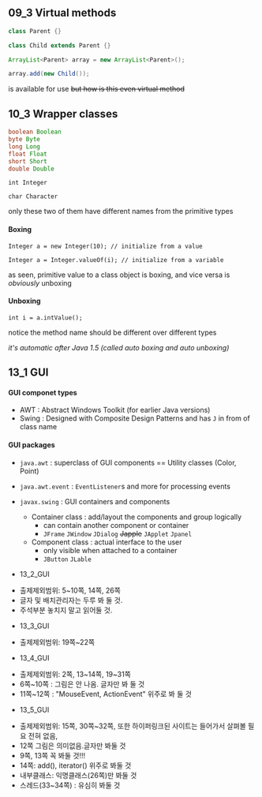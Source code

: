 ## 09_3 Virtual methods

```java
class Parent {}

class Child extends Parent {}
```

```java
ArrayList<Parent> array = new ArrayList<Parent>();

array.add(new Child());
```

is available for use ~~but how is this even virtual method~~

## 10_3 Wrapper classes

```java
boolean Boolean
byte Byte
long Long
float Float
short Short
double Double
```

`int Integer`

`char Character`

only these two of them have different names from the primitive types

#### Boxing

`Integer a = new Integer(10); // initialize from a value`

`Integer a = Integer.valueOf(i); // initialize from a variable`

as seen, primitive value to a class object is boxing, and vice versa is *obviously* unboxing

#### Unboxing

`int i = a.intValue();`

notice the method name should be different over different types

*it's automatic after Java 1.5 (called auto boxing and auto unboxing)*

## 13_1 GUI

#### GUI componet types

- AWT : Abstract Windows Toolkit (for earlier Java versions)
- Swing : Designed with Composite Design Patterns and has `J` in from of class name

#### GUI packages

- `java.awt` : superclass of GUI components == Utility classes (Color, Point)
- `java.awt.event` : `EventListener`s and more for processing events
- `javax.swing` : GUI containers and components

  - Container class : add/layout the components and group logically
    - can contain another component or container
    - `JFrame` `JWindow` `JDialog` ~~Japple~~ `JApplet` `Jpanel`
  - Component class : actual interface to the user
    - only visible when attached to a container
    - `JButton` `JLable`

* 13_2_GUI
- 출제제외범위: 5~10쪽, 14쪽, 26쪽
- 글자 및 배치관리자는 두루 봐 둘 것. 
- 주석부분 놓치지 말고 읽어둘 것.
* 13_3_GUI
- 출제제외범위: 19쪽~22쪽
* 13_4_GUI
- 출제제외범위: 2쪽, 13~14쪽, 19~31쪽
- 6쪽~10쪽 : 그림은 안 나옴. 글자만 봐 둘 것
- 11쪽~12쪽 : "MouseEvent, ActionEvent" 위주로 봐 둘 것
* 13_5_GUI
- 출제제외범위: 15쪽, 30쪽~32쪽, 또한 하이퍼링크된 사이트는 들어가서 살펴볼 필요 전혀 없음, 
- 12쪽 그림은 의미없음.글자만 봐둘 것
- 9쪽, 13쪽 꼭 봐둘 것!!!
- 14쪽: add(), iterator() 위주로 봐둘 것
- 내부클래스: 익명클래스(26쪽)만 봐둘 것
- 스레드(33~34쪽) : 유심히 봐둘 것
